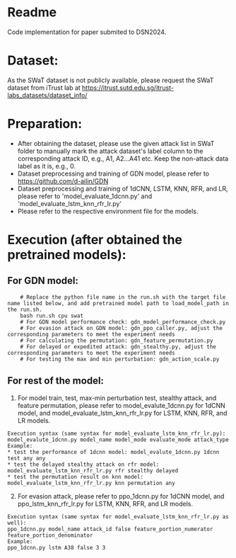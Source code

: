# Readme

Code implementation for paper submited to DSN2024.

# Dataset:
As the SWaT dataset is not publicly available, please request the SWaT dataset from iTrust lab at https://itrust.sutd.edu.sg/itrust-labs_datasets/dataset_info/

# Preparation:
* After obtaining the dataset, please use the given attack list in SWaT folder to manually mark the attack dataset's label column to the corresponding attack ID, e.g., A1, A2...A41 etc. Keep the non-attack data label as it is, e.g., 0.
* Dataset preprocessing and training of GDN model, please refer to https://github.com/d-ailin/GDN
* Dataset preprocessing and training of 1dCNN, LSTM, KNN, RFR, and LR, please refer to 'model_evaluate_1dcnn.py' and 'model_evaluate_lstm_knn_rfr_lr.py'
* Please refer to the respective environment file for the models.

# Execution (after obtained the pretrained models):
## For GDN model:
```
    # Replace the python file name in the run.sh with the target file name listed below, and add pretrained model path to load_model_path in the run.sh.
    bash run.sh cpu swat
    # For GDN model performance check: gdn_model_performance_check.py
    # For evasion attack on GDN model: gdn_ppo_caller.py, adjust the corresponding parameters to meet the experiment needs
    # For calculating the permutation: gdn_feature_permutation.py
    # For delayed or expedited attack: gdn_stealthy.py, adjust the corresponding parameters to meet the experiment needs
    # For testing the max and min perturbation: gdn_action_scale.py
```
## For rest of the model:
1. For model train, test, max-min perturbation test, stealthy attack, and feature permutation, please refer to model_evalute_1dcnn.py for 1dCNN model, and model_evaluate_lstm_knn_rfr_lr.py for LSTM, KNN, RFR, and LR models.
```
Execution syntax (same syntax for model_evaluate_lstm_knn_rfr_lr.py):
model_evalute_1dcnn.py model_name model_mode evaluate_mode attack_type
Example:
* test the performance of 1dcnn model: model_evalute_1dcnn.py 1dcnn test any any
* test the delayed stealthy attack on rfr model: model_evaluate_lstm_knn_rfr_lr.py rfr stealthy delayed
* test the permutation result on knn model: model_evaluate_lstm_knn_rfr_lr.py knn permutation any

```
2. For evasion attack, please refer to ppo_1dcnn.py for 1dCNN model, and ppo_lstm_knn_rfr_lr.py for LSTM, KNN, RFR, and LR models.
```
Execution syntax (same syntax for model_evaluate_lstm_knn_rfr_lr.py as well):
ppo_1dcnn.py model_name attack_id false feature_portion_numerator feature_portion_denominator
Example:
ppo_1dcnn.py lstm A38 false 3 3
```

